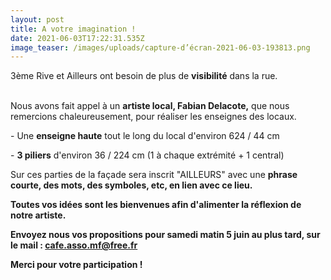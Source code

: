 ```yaml
---
layout: post
title: A votre imagination !
date: 2021-06-03T17:22:31.535Z
image_teaser: /images/uploads/capture-d’écran-2021-06-03-193813.png
---
```

3ème Rive et Ailleurs ont besoin de plus de **visibilité** dans la rue.

\
Nous avons fait appel à un **artiste local, Fabian Delacote,** que nous remercions chaleureusement, pour réaliser les enseignes des locaux.

\- Une **enseigne haute** tout le long du local d'environ 624 / 44 cm

\- **3 piliers** d'environ 36 / 224 cm (1 à chaque extrémité + 1 central)

Sur ces parties de la façade sera inscrit "AILLEURS" avec une **phrase courte, des mots, des symboles, etc, en lien avec ce lieu.**

**Toutes vos idées sont les bienvenues afin d'alimenter la réflexion de notre artiste.**

**Envoyez nous vos propositions pour samedi matin 5 juin au plus tard, sur le mail : cafe.asso.mf@free.fr**

**Merci pour votre participation !**